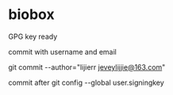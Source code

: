 # biobox

GPG key ready

commit with username and email

git commit --author="lijierr <jeveylijjie@163.com>"

commit after git config --global user.signingkey

